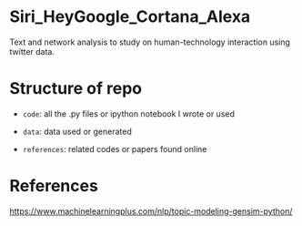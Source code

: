 # Siri_HeyGoogle_Cortana_Alexa

Text and network analysis to study on human-technology interaction using twitter data. 

# Structure of repo

- <code>code</code>: all the .py files or ipython notebook I wrote or used
  
- <code>data</code>: data used or generated

- <code>references</code>: related codes or papers found online

# References
https://www.machinelearningplus.com/nlp/topic-modeling-gensim-python/
